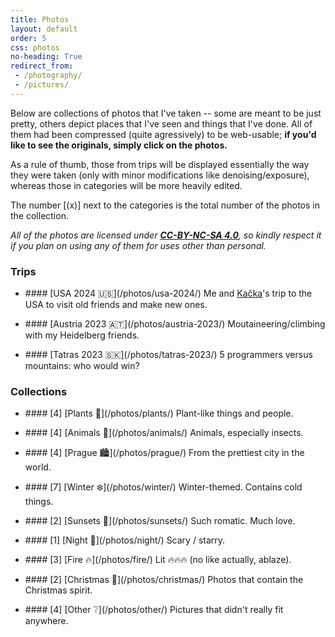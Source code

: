 ```yaml
---
title: Photos
layout: default
order: 5
css: photos
no-heading: True
redirect_from:
 - /photography/
 - /pictures/
---
```


Below are collections of photos that I've taken -- some are meant to be just pretty, others depict places that I've seen and things that I've done.
All of them had been compressed (quite agressively) to be web-usable; **if you'd like to see the originals, simply click on the photos.**

As a rule of thumb, those from trips will be displayed essentially the way they were taken (only with minor modifications like denoising/exposure), whereas those in categories will be more heavily edited.

The number [\(x\)] next to the categories is the total number of the photos in the collection.

_All of the photos are licensed under **[CC-BY-NC-SA 4.0](https://creativecommons.org/licenses/by-nc-sa/4.0/)**, so kindly respect it if you plan on using any of them for uses other than personal._

### Trips

<!-- Right now, this stuff is duplicit in the photos metadata too. Fixme! -->

<ul><li class="bg-div-outer" style="background: url(/photos/usa-2024/thumbnail.webp);"><div markdown="1" class="bg-div">
#### [USA 2024 🇺🇸](/photos/usa-2024/)
Me and <a class='secret' href='/assets/kacka.webp'>Kačka</a>'s trip to the USA to visit old friends and make new ones.
</div></li></ul>

<ul><li class="bg-div-outer" style="background: url(/photos/austria-2023/thumbnail.webp);"><div markdown="1" class="bg-div">
#### [Austria 2023 🇦🇹](/photos/austria-2023/)
Moutaineering/climbing with my Heidelberg friends.
</div></li></ul>

<ul><li class="bg-div-outer" style="background: url(/photos/tatras-2023/thumbnail.webp);"><div markdown="1" class="bg-div">
#### [Tatras 2023 🇸🇰](/photos/tatras-2023/)
5 programmers versus mountains: who would win?
</div></li></ul>

### Collections

<ul><li class="bg-div-outer" style="background: url(/photos/plants/thumbnail.webp);"><div markdown="1" class="bg-div">
#### [4] [Plants 🌻](/photos/plants/)
Plant-like things and people.
</div></li></ul>

<ul><li class="bg-div-outer" style="background: url(/photos/animals/thumbnail.webp);"><div markdown="1" class="bg-div">
#### [4] [Animals 🐝](/photos/animals/)
Animals, especially insects.
</div></li></ul>

<ul><li class="bg-div-outer" style="background: url(/photos/prague/thumbnail.webp);"><div markdown="1" class="bg-div">
#### [4] [Prague 🏙️](/photos/prague/)
From the prettiest city in the world.
</div></li></ul>

<ul><li class="bg-div-outer" style="background: url(/photos/winter/thumbnail.webp);"><div markdown="1" class="bg-div">
#### [7] [Winter ❄️](/photos/winter/)
Winter-themed. Contains cold things.
</div></li></ul>

<ul><li class="bg-div-outer" style="background: url(/photos/sunsets/thumbnail.webp);"><div markdown="1" class="bg-div">
#### [2] [Sunsets 🌇](/photos/sunsets/)
Such romatic. Much love.
</div></li></ul>

<ul><li class="bg-div-outer" style="background: url(/photos/night/thumbnail.webp);"><div markdown="1" class="bg-div">
#### [1] [Night 🌃](/photos/night/)
Scary / starry.
</div></li></ul>

<ul><li class="bg-div-outer" style="background: url(/photos/fire/thumbnail.webp);"><div markdown="1" class="bg-div">
#### [3] [Fire 🔥](/photos/fire/)
Lit 🔥🔥🔥 (no like actually, ablaze).
</div></li></ul>

<ul><li class="bg-div-outer" style="background: url(/photos/christmas/thumbnail.webp);"><div markdown="1" class="bg-div">
#### [2] [Christmas 🎄](/photos/christmas/)
Photos that contain the Christmas spirit.
</div></li></ul>

<ul><li class="bg-div-outer" style="background: url(/photos/other/thumbnail.webp);"><div markdown="1" class="bg-div">
#### [4] [Other ❔](/photos/other/)
Pictures that didn't really fit anywhere.
</div></li></ul>
